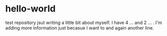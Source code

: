 # hello-world
test repository
jsut writing a little bit about myself. I have 4 ... and 2 ... .
I'm adding more information
 just becasue I want to
 and again another line. 
